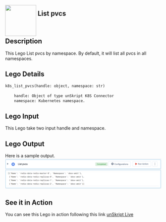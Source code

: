 [<img align="left" src="https://unskript.com/assets/favicon.png" width="100" height="100" style="padding-right: 5px">](https://unskript.com/assets/favicon.png) 
<h2>List pvcs</h2>

<br>

## Description
This Lego List pvcs by namespace. By default, it will list all pvcs in all namespaces.


## Lego Details

    k8s_list_pvcs(handle: object, namespace: str)

        handle: Object of type unSkript K8S Connector
        namespace: Kubernetes namespace.

## Lego Input
This Lego take two input handle and namespace.

## Lego Output
Here is a sample output.
<img src="./1.png">

## See it in Action

You can see this Lego in action following this link [unSkript Live](https://us.app.unskript.io)